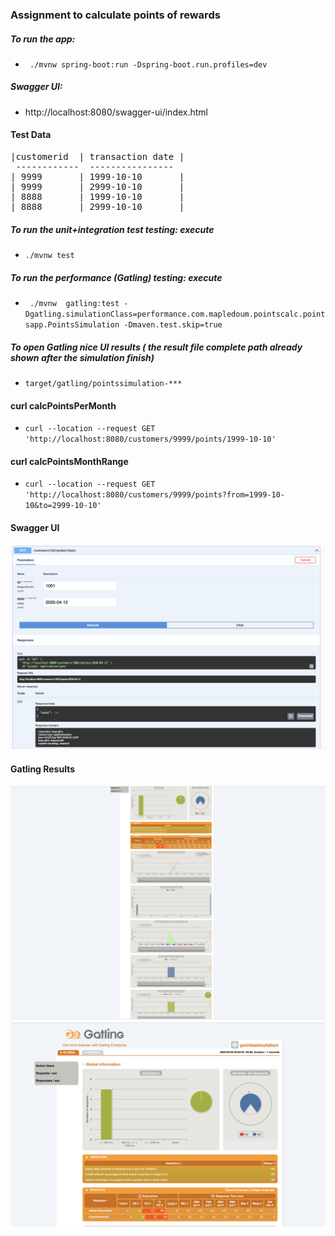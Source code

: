 ### Assignment to calculate points of rewards


##### To run the app:
- ``` ./mvnw spring-boot:run -Dspring-boot.run.profiles=dev```
##### Swagger UI:
- http://localhost:8080/swagger-ui/index.html

#### Test Data
<pre>
|customerid  | transaction date |
 ------------  ----------------
| 9999       | 1999-10-10       |
| 9999       | 2999-10-10       |
| 8888       | 1999-10-10       |
| 8888       | 2999-10-10       |
</pre>

##### To run the unit+integration test testing: execute 
- ` ./mvnw test `

##### To run the performance (Gatling) testing: execute 
- `  ./mvnw  gatling:test -Dgatling.simulationClass=performance.com.mapledoum.pointscalc.pointsapp.PointsSimulation -Dmaven.test.skip=true `

##### To open Gatling nice UI results ( the result file complete path already shown after the simulation finish)
- ```target/gatling/pointssimulation-***```

#### curl calcPointsPerMonth
- ```curl --location --request GET 'http://localhost:8080/customers/9999/points/1999-10-10' ```

#### curl calcPointsMonthRange
- ```curl --location --request GET 'http://localhost:8080/customers/9999/points?from=1999-10-10&to=2999-10-10' ```

#### Swagger UI
![Swagger UI](screenshots/gatlingResults.png?raw=true "Title")
#### Gatling Results
![Gatling Results1](screenshots/gat3.png?raw=true "Title")
![Gatling Results2](screenshots/gat2.png?raw=true "Title")




